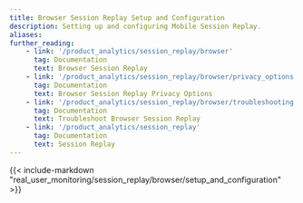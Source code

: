```yaml
---
title: Browser Session Replay Setup and Configuration
description: Setting up and configuring Mobile Session Replay.
aliases:
further_reading:
    - link: '/product_analytics/session_replay/browser'
      tag: Documentation
      text: Browser Session Replay
    - link: '/product_analytics/session_replay/browser/privacy_options'
      tag: Documentation
      text: Browser Session Replay Privacy Options
    - link: '/product_analytics/session_replay/browser/troubleshooting'
      tag: Documentation
      text: Troubleshoot Browser Session Replay
    - link: '/product_analytics/session_replay'
      tag: Documentation
      text: Session Replay
---
```


{{< include-markdown "real_user_monitoring/session_replay/browser/setup_and_configuration" >}}
